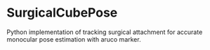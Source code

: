 # SurgicalCubePose
Python implementation of tracking surgical attachment for accurate monocular pose estimation with aruco marker.
